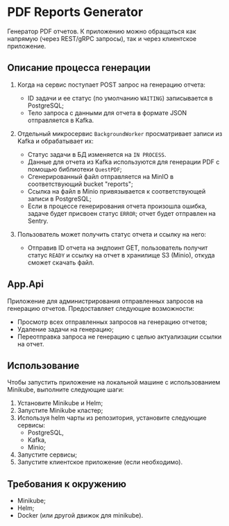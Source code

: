 # PDF Reports Generator

Генератор PDF отчетов. К приложению можно обращаться как напрямую (через REST/gRPC запросы), так и через клиентское приложение.

## Описание процесса генерации

1. Когда на сервис поступает POST запрос на генерацию отчета:
   - ID задачи и ее статус (по умолчанию `WAITING`) записывается в PostgreSQL;
   - Тело запроса с данными для отчета в формате JSON отправляется в Kafka.

2. Отдельный микросервис `BackgroundWorker` просматривает записи из Kafka и обрабатывает их:
   - Статус задачи в БД изменяется на `IN PROCESS`.
   - Данные для отчета из Kafka используются для генерации PDF с помощью библиотеки `QuestPDF`;
   - Сгенерированный файл отправляется на MinIO в соответствующий bucket "reports";
   - Ссылка на файл в Minio привязывается к соответствующей записи в PostgreSQL;
   - Если в процессе генерирования отчета произошла ошибка, задаче будет присвоен статус `ERROR`; отчет будет отправлен на Sentry.

3. Пользователь может получить статус отчета и ссылку на него:
   - Отправив ID отчета на эндпоинт GET, пользователь получит статус `READY` и ссылку на отчет в хранилище S3 (Minio), откуда сможет скачать файл.

## App.Api

Приложение для администрирования отправленных запросов на генерацию отчетов. Предоставляет следующие возможности:

- Просмотр всех отправленных запросов на генерацию отчетов;
- Удаление задачи на генерацию;
- Переотправка запроса не генерацию с целью актуализации ссылки на отчет.

## Использование

Чтобы запустить приложение на локальной машине с использованием Minikube, выполните следующие шаги:

1. Установите Minikube и Helm;
2. Запустите Minikube кластер;
3. Используя helm чарты из репозитория, установите следующие сервисы:
   - PostgreSQL,
   - Kafka,
   - Minio;
4. Запустите сервисы;
5. Запустите клиентское приложение (если необходимо).

## Требования к окружению

- Minikube;
- Helm;
- Docker (или другой движок для minikube).
